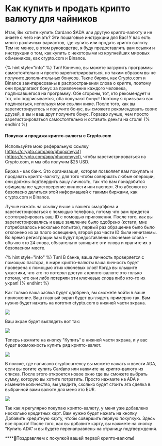 # Как купить и продать крипто валюту для чайников

Итак, Вы хотите купить Cardano $ADA или другую крипто-валюту и не знаете с чего начать? Эти пошаговые инструкции для Вас! У вас есть много различных вариантов, где купить или продать крипто валюту. Тем не менее, в этом руководстве, я буду предоставлять вам ссылки и инструкции о том, как купить с некоторыми из крупнейших мировых обменников, как crypto.com и Binance.

{% hint style="info" %}
Тип! Конечно, вы можете загрузить программы самостоятельно и просто зарегистрироваться, но таким образом вы не получите дополнительных бонусов. Такие биржи, как Crypto.com и Binance заинтересованы в распространении слова о крипте, поэтому они предлагают бонус за привлечение каждого человека, подписавшегося на программу. Обе стороны, тот, кто рекомендует и тот, кто подписывается, оба получают бонус! Поэтому я призываю вас подписаться, используя мои ссылки ниже. После того, как вы зарегистрируетесь и получите бонус, вы сможете рекомендовать своих друзей, а вы и ваш друг получите бонус. Гораздо лучше, чем просто зарегистрироваться самостоятельно и оставить деньги на столе!
{% endhint %}



####  Покупка и продажа крипто-валюты с Crypto.com

 Используйте мою реферальную ссылку [https://crypto.com/app/phupcmyyct](https://crypto.com/app/phupcmyyct), чтобы зарегистрироваться на Crypto.com, и мы оба получим $25 USD.

Биржа - как банк. Это организация, которая позволяет вам покупать и продавать крипто-валюту, для того чтобы совершать любые операции, они должны подтвердить вашу личность, так что вам понадобится официальное удостоверение личности или паспорт. Это абсолютно безопасно делиться этой информацией с такими биржами, как crypto.com и Binance.

Лучше нажать на ссылку выше с вашего смартфона и зарегистрироваться с помощью телефона, потому что вам придется сфотографировать ваш ID с помощью приложения. После того, как вы зарегистрировались и ваше заявление было одобрено \(кстати, мне потребовалось несколько попыток\), первый раз обращение было было отклонено из за плого освещения, второй раз части ID были нечитаемы. Во время регистрации вам будут предоставлены ключевые слова - обычно это 24 слова, обязательно запишите эти слова и храните их в безопасном месте.

{% hint style="info" %}
Тип! В банке, ваша личность проверяется с помощью пастора, в мире крипто-валюты ваша личность будет проверена с помощью этих ключевых слов! Когда вы слышите ужастики, что кто-то потерял доступ к крипто-валюте это только потому, что они либо потеряли эти ключевые слова либо кто-то их украл!
{% endhint %}

Как только ваша заявка будет одобрена, вы сможете войти в ваше приложение. Ваш главный экран будет выглядеть примерно так. Вам нужно будет нажать на логотип ctypto.com в нижней части экрана.

![](../.gitbook/assets/screenshot_20210417-084035_cryptocom.jpg)

Ваш экран будет выглядеть вот так:

![](../.gitbook/assets/screenshot_20210418-120446_cryptocom.jpg)

Теперь нажмите на кнопку "Купить" в нижней части экрана, и у вас будет возможность купить ряд крипто-валют.

![](../.gitbook/assets/screenshot_20210418-121216_cryptocom.jpg)

В поиске, где написано cryptocurrency вы можете нажать и ввести ADA, если вы хотите купить Cardano или нажмите на крипто-валюту из списка. После этого откроется новое окно где вы сможете выбрать сумму, которую вы хотите потратить. Просто нажмите на ADA и измените количество, вы увидите, сколько будет стоить эта сделка в выбранной вами валюте для меня это EUR. 

![](../.gitbook/assets/screenshot_20210417-084212_cryptocom.jpg)

Так как я регулярно покупаю крипто-валюту, у меня уже добавлено несколько кредитных карт. Вам нужно будет нажать на кнопку Добавить кредитную карту, чтобы совершить первую покупкую. Здесь все просто! После того, как вы добавите карту, вы нажмете на кнопку "Купить ADA" и вы будете перенаправлены на страницу подтверждения.



\*\*\*\*🥳Поздравляем с покупкой вашей первой крипто-валюты!

